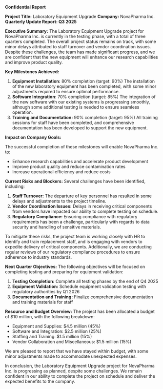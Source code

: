 **Confidential Report**

**Project Title:** Laboratory Equipment Upgrade
**Company:** NovaPharma Inc.
**Quarterly Update Report: Q3 2025**

**Executive Summary:**
The Laboratory Equipment Upgrade project for NovaPharma Inc. is currently in the testing phase, with a total of three quarters completed. The overall project status remains on track, with some minor delays attributed to staff turnover and vendor coordination issues. Despite these challenges, the team has made significant progress, and we are confident that the new equipment will enhance our research capabilities and improve product quality.

**Key Milestones Achieved:**

1. **Equipment Installation:** 80% completion (target: 90%)
The installation of the new laboratory equipment has been completed, with some minor adjustments required to ensure optimal performance.
2. **Software Integration:** 70% completion (target: 85%)
The integration of the new software with our existing systems is progressing smoothly, although some additional testing is needed to ensure seamless operation.
3. **Training and Documentation:** 90% completion (target: 95%)
All training sessions for staff have been completed, and comprehensive documentation has been developed to support the new equipment.

**Impact on Company Goals:**

The successful completion of these milestones will enable NovaPharma Inc. to:

* Enhance research capabilities and accelerate product development
* Improve product quality and reduce contamination rates
* Increase operational efficiency and reduce costs

**Current Risks and Blockers:**
Several challenges have been identified, including:

1. **Staff Turnover:** The departure of key personnel has resulted in some delays and adjustments to the project timeline.
2. **Vendor Coordination Issues:** Delays in receiving critical components from vendors have impacted our ability to complete testing on schedule.
3. **Regulatory Compliance:** Ensuring compliance with regulatory requirements has been a challenge, particularly with regards to data security and handling of sensitive materials.

To mitigate these risks, the project team is working closely with HR to identify and train replacement staff, and is engaging with vendors to expedite delivery of critical components. Additionally, we are conducting regular reviews of our regulatory compliance procedures to ensure adherence to industry standards.

**Next Quarter Objectives:**
The following objectives will be focused on completing testing and preparing for equipment validation:

1. **Testing Completion:** Complete all testing phases by the end of Q4 2025
2. **Equipment Validation:** Schedule equipment validation testing with regulatory authorities by Q1 2026
3. **Documentation and Training:** Finalize comprehensive documentation and training materials for staff

**Resource and Budget Overview:**
The project has been allocated a budget of $10 million, with the following breakdown:

* Equipment and Supplies: $4.5 million (45%)
* Software and Integration: $2.5 million (25%)
* Staffing and Training: $1.5 million (15%)
* Vendor Collaboration and Miscellaneous: $1.5 million (15%)

We are pleased to report that we have stayed within budget, with some minor adjustments made to accommodate unexpected expenses.

In conclusion, the Laboratory Equipment Upgrade project for NovaPharma Inc. is progressing as planned, despite some challenges. We remain confident in our ability to complete the project on schedule and deliver the expected benefits to the company.
